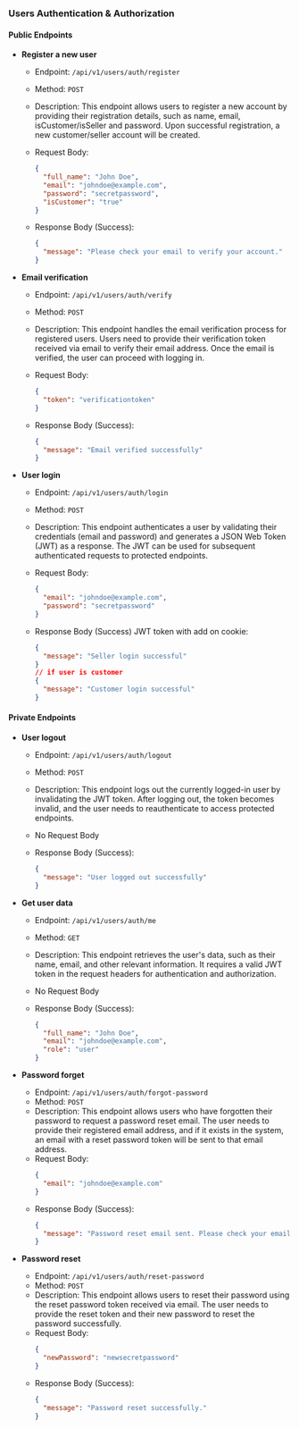 ### Users Authentication & Authorization

#### Public Endpoints

- **Register a new user**

  - Endpoint: `/api/v1/users/auth/register`
  - Method: `POST`
  - Description: This endpoint allows users to register a new account by providing their registration details, such as name, email, isCustomer/isSeller and password. Upon successful registration, a new customer/seller account will be created.

  - Request Body:

    ```json
    {
      "full_name": "John Doe",
      "email": "johndoe@example.com",
      "password": "secretpassword",
      "isCustomer": "true"
    }
    ```

  - Response Body (Success):
    ```json
    {
      "message": "Please check your email to verify your account."
    }
    ```

- **Email verification**

  - Endpoint: `/api/v1/users/auth/verify`
  - Method: `POST`
  - Description: This endpoint handles the email verification process for registered users. Users need to provide their verification token received via email to verify their email address. Once the email is verified, the user can proceed with logging in.

  - Request Body:

    ```json
    {
      "token": "verificationtoken"
    }
    ```

  - Response Body (Success):
    ```json
    {
      "message": "Email verified successfully"
    }
    ```

- **User login**

  - Endpoint: `/api/v1/users/auth/login`
  - Method: `POST`
  - Description: This endpoint authenticates a user by validating their credentials (email and password) and generates a JSON Web Token (JWT) as a response. The JWT can be used for subsequent authenticated requests to protected endpoints.

  - Request Body:

    ```json
    {
      "email": "johndoe@example.com",
      "password": "secretpassword"
    }
    ```

  - Response Body (Success) JWT token with add on cookie:

    ```json
    {
      "message": "Seller login successful"
    }
    // if user is customer
    {
      "message": "Customer login successful"
    }
    ```

#### Private Endpoints

- **User logout**

  - Endpoint: `/api/v1/users/auth/logout`
  - Method: `POST`
  - Description: This endpoint logs out the currently logged-in user by invalidating the JWT token. After logging out, the token becomes invalid, and the user needs to reauthenticate to access protected endpoints.

  - No Request Body

  - Response Body (Success):
    ```json
    {
      "message": "User logged out successfully"
    }
    ```

- **Get user data**

  - Endpoint: `/api/v1/users/auth/me`
  - Method: `GET`
  - Description: This endpoint retrieves the user's data, such as their name, email, and other relevant information. It requires a valid JWT token in the request headers for authentication and authorization.

  - No Request Body

  - Response Body (Success):
    ```json
    {
      "full_name": "John Doe",
      "email": "johndoe@example.com",
      "role": "user"
    }
    ```

- **Password forget**

  - Endpoint: `/api/v1/users/auth/forgot-password`
  - Method: `POST`
  - Description: This endpoint allows users who have forgotten their password to request a password reset email. The user needs to provide their registered email address, and if it exists in the system, an email with a reset password token will be sent to that email address.
  - Request Body:
    ```json
    {
      "email": "johndoe@example.com"
    }
    ```
  - Response Body (Success):
    ```json
    {
      "message": "Password reset email sent. Please check your email."
    }
    ```

- **Password reset**
  - Endpoint: `/api/v1/users/auth/reset-password`
  - Method: `POST`
  - Description: This endpoint allows users to reset their password using the reset password token received via email. The user needs to provide the reset token and their new password to reset the password successfully.
  - Request Body:
    ```json
    {
      "newPassword": "newsecretpassword"
    }
    ```
  - Response Body (Success):
    ```json
    {
      "message": "Password reset successfully."
    }
    ```
